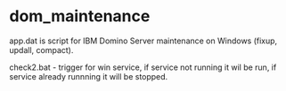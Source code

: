 # dom_maintenance
app.dat is script for IBM Domino Server maintenance on Windows (fixup, updall, compact).

check2.bat - trigger for win service, if service not running it wil be run, if service already runnning it will be stopped.
